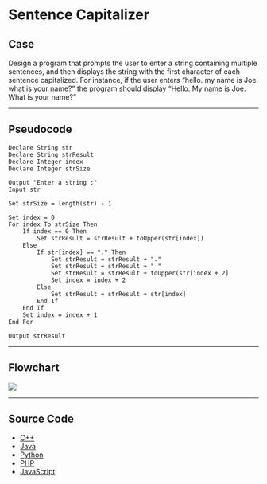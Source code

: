 # Sentence Capitalizer

## Case

Design a program that prompts the user to enter a string containing multiple sentences, and then displays the string with the first character of each sentence capitalized.
For instance, if the user enters “hello. my name is Joe. what is your name?”
the program should display “Hello. My name is Joe. What is your name?”

<hr>

## Pseudocode

```
Declare String str
Declare String strResult
Declare Integer index
Declare Integer strSize

Output "Enter a string :"
Input str

Set strSize = length(str) - 1

Set index = 0
For index To strSize Then
    If index == 0 Then
        Set strResult = strResult + toUpper(str[index])
    Else
        If str[index] == "." Then
            Set strResult = strResult + "."
            Set strResult = strResult + " "
            Set strResult = strResult + toUpper(str[index + 2]
            Set index = index + 2
        Else
            Set strResult = strResult + str[index]
        End If
    End If
    Set index = index + 1
End For

Output strResult
```

<hr>

## Flowchart

<img src="Flowchart.png"  >

<hr>

## Source Code

- [C++](.cpp)
- [Java](.java)
- [Python](.py)
- [PHP](.php)
- [JavaScript](.js)
